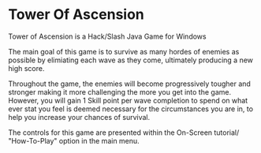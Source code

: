 # Tower Of Ascension
Tower of Ascension is a Hack/Slash Java Game for Windows

The main goal of this game is to survive as many hordes of enemies as possible by elimiating each wave as they come, 
ultimately producing a new high score. 

Throughout the game, the enemies will become progressively tougher and stronger making it more challenging the more you get into the game.
However, you will gain 1 Skill point per wave completion to spend on what ever stat you feel is deemed necessary for the circumstances you are in, to help you increase
your chances of survival.

The controls for this game are presented within the On-Screen tutorial/ "How-To-Play" option in the main menu.
